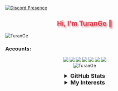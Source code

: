 [![Discord Presence](https://lanyard.cnrad.dev/api/476747649060569119?hideActivity=whenNotUsed)](https://discord.com/users/476747649060569119)
<h2 align="center" style="color:#e63946;text-shadow: 3px 4px 4px rgba(205, 50, 70, 0.7);">Hi, I'm TuranGe 👋</h2>
<img src="https://readme-typing-svg.herokuapp.com?size=20&width=1024&lines=🖥️+I+am+a+Jr.+Full-Stack+developer+with+several+years+of+experience." alt="TuranGe" />

<h3>Accounts:</h3>
<p align="center">
   <a href="https://discord.com/users/476747649060569119" target"blank_"><img src="https://img.shields.io/badge/discord%20-7289DA.svg?&style=for-the-badge&logo=discord&logoColor=white"></a>
    <a href="https://github.com/TuranGe" target"blank_"><img src="https://img.shields.io/badge/GitHub%20-191717.svg?&style=for-the-badge&logo=github&logoColor=white"></a>
<a href="https://www.npmjs.com/~turange"><img src="https://img.shields.io/badge/Npm%20-191717.svg?&style=for-the-badge&logo=npm&logoColor=white" /></a>
   <a href="https://www.youtube.com/channel/UCvKXqaAz1GIUgemQoyMY2ZA" target"blank_"><img src="https://img.shields.io/badge/youtube%20-ff0000.svg?&style=for-the-badge&logo=youtube&logoColor=white"></a>
   <a href="https://steamcommunity.com/id/TuranGe1/" target"blank_"><img src="https://img.shields.io/badge/steam%20-171a21.svg?&style=for-the-badge&logo=steam&logoColor=white"></a>
 <a href="https://www.reddit.com/user/TuranGe1" target"blank_"><img src="https://img.shields.io/badge/reddit%20-FF5700.svg?&style=for-the-badge&logo=reddit&logoColor=white"></a>
<a href=https://open.spotify.com/user/msek3s2qpxfsdmbd12okzkfug?si=6d385205f3644390" target"blank_"><img src="https://img.shields.io/badge/Spotify%20-1ed760.svg?&style=for-the-badge&logo=spotify&logoColor=white"></a>
<br>
<img src="https://count.getloli.com/get/@TuranGe?theme=moebooru" alt="TuranGe" />
</p>

<details align="center">
  <summary style="font-weight: bold; font-size: 18px">GitHub Stats</summary>
<img src="https://github-readme-stats.vercel.app/api?username=TuranGe&show_icons=true&theme=tokyonight" width="%100" height="150px" alt="stats" />
<img src="https://github-readme-stats.vercel.app/api/top-langs/?username=TuranGe&layout=compact&theme=tokyonight" width="%100" height="150px" alt="stats" />
<img src="https://github-profile-trophy.vercel.app/?username=TuranGe&theme=nord" width="%100" height="150px" alt="stats" />
</details>

<details align="center">
  <summary style="font-weight: bold; font-size: 18px">My Interests</summary>
 <code><img height="20" src="https://raw.githubusercontent.com/github/explore/80688e429a7d4ef2fca1e82350fe8e3517d3494d/topics/javascript/javascript.png"></code>
   <code><img height="20" src="https://raw.githubusercontent.com/github/explore/80688e429a7d4ef2fca1e82350fe8e3517d3494d/topics/nodejs/nodejs.png"></code>
   <code><img height="20" src="https://camo.githubusercontent.com/c10bbec541caa795eee7a0ada0415e2fe7c04b4f89aaa8ebc76e1d1ac2ede1d6/68747470733a2f2f696d672e69636f6e73382e636f6d2f636f6c6f722f3435322f6d6f6e676f64622e706e67"></code>
   <code><img height="20" src="https://raw.githubusercontent.com/github/explore/80688e429a7d4ef2fca1e82350fe8e3517d3494d/topics/visual-basic/visual-basic.png"></code>
   <code><img height="20" src="https://raw.githubusercontent.com/github/explore/80688e429a7d4ef2fca1e82350fe8e3517d3494d/topics/html/html.png"></code>
   <code><img height="20" src="https://raw.githubusercontent.com/github/explore/80688e429a7d4ef2fca1e82350fe8e3517d3494d/topics/css/css.png"></code>
 <code><img height="20" src="https://raw.githubusercontent.com/github/explore/80688e429a7d4ef2fca1e82350fe8e3517d3494d/topics/electron/electron.png"></code>
 <code><img height="20" src="https://raw.githubusercontent.com/github/explore/80688e429a7d4ef2fca1e82350fe8e3517d3494d/topics/react/react.png"></code>
   <code><img height="20" src="https://raw.githubusercontent.com/github/explore/80688e429a7d4ef2fca1e82350fe8e3517d3494d/topics/visual-studio-code/visual-studio-code.png"></code>
</details>
